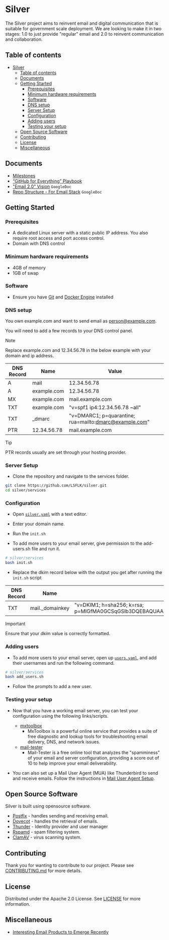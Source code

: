 # Silver
The Silver project aims to reinvent email and digital communication that is suitable for government scale deployment. We are looking to make it in two stages: 1.0 to just provide "regular" email and 2.0 to reinvent communication and collaboration.

## Table of contents
- [Silver](#silver)
  - [Table of contents](#table-of-contents)
  - [Documents](#documents)
  - [Getting Started](#getting-started)
    - [Prerequisites](#prerequisites)
    - [Minimum hardware requirements](#minimum-hardware-requirements)
    - [Software](#software)
    - [DNS setup](#dns-setup)
    - [Server Setup](#server-setup)
    - [Configuration](#configuration)
    - [Adding users](#adding-users)
    - [Testing your setup](#testing-your-setup)
  - [Open Source Software](#open-source-software)
  - [Contributing](#contributing)
  - [License](#license)
  - [Miscellaneous](#miscellaneous)

## Documents
- [Milestones](docs/Milestones-M1.md)
- [“GitHub for Everything” Playbook](docs/GitHub-For-Everything.md)
- ["Email 2.0" Vision](https://docs.google.com/document/d/1UhHqHrKbZYFzUngQCGakBcmqluxVOoHgMthrG8ySJ88/) `GoogleDoc`
- [Repo Structure - For Email Stack](https://docs.google.com/document/d/1iRFtq-M2M4U8a_87zbNJb7XHrJsIFGZJKfUYu1rlUHY) `GoogleDoc`

## Getting Started
### Prerequisites
- A dedicated Linux server with a static public IP address. You also require root access and port access control.
- Domain with DNS control

### Minimum hardware requirements
- 4GB of memory
- 1GB of swap

### Software 
- Ensure you have [Git](https://git-scm.com/downloads/linux) and [Docker Engine](https://docs.docker.com/engine/install/) installed
  
### DNS setup
You own <a>example.com</a> and want to send email as person@example.com.

You will need to add a few records to your DNS control panel.

> [!Note]
> Replace example.com and 12.34.56.78 in the below example with your domain and ip address.

| DNS Record | Name | Value |
|----------|----------|----------|
| A   | mail  | 12.34.56.78 |
| A   | example.com  | 12.34.56.78 |
| MX   |  example.com  | mail.example.com   |
| TXT   | example.com  | "v=spf1 ip4:12.34.56.78 ~all"|
| TXT  | _dmarc  | "v=DMARC1; p=quarantine; rua=mailto:dmarc@example.com"  |
| PTR   | 12.34.56.78 | mail.example.com |

> [!Tip]
> PTR records usually are set through your hosting provider. 

### Server Setup
-  Clone the repository and navigate to the services folder.

```bash
git clone https://github.com/LSFLK/silver.git
cd silver/services
```

### Configuration
- Open [`silver.yaml`](https://github.com/LSFLK/silver/blob/main/services/silver.yaml) with a text editor.

- Enter your domain name.

- Run the `init.sh`

- To add more users to your email server, give permission to the add-users.sh file and run it.

```bash
# silver/services
bash init.sh
```

- Replace the dkim record below with the output you get after running the `init.sh` script

| DNS Record | Name | Value |
|----------|----------|----------|
| TXT   | mail._domainkey | "v=DKIM1; h=sha256; k=rsa; p=MIGfMA0GCSqGSIb3DQEBAQUAA4GNADCBiQKBgQDYZd3CAas0+81zf13cvtO6o0+rlGx8ZobYQXRR9W8qcJOeO1SiQGx8F4/DjZE1ggujOaY1bkt8OnUg7vG7/bk5PNe05EHJrg344krodqCJrVI74ZzEB77Z1As395KX6/XqbQxBepQ8D5+RpGFOHitI443G/ZWgZ6BRyaaE6t3u0QIDAQAB" |

> [!Important] 
> Ensure that your dkim value is correctly formatted.

### Adding users

- To add more users to your email server, open up [`users.yaml`](https://github.com/LSFLK/silver/blob/main/services/users.yaml), and add their usernames and run the following command.

```bash
# silver/services
bash add_users.sh
```
- Follow the prompts to add a new user.

### Testing your setup
- Now that you have a working email server, you can test your configuration using the following links/scripts.

  - [mxtoolbox](https://mxtoolbox.com/SuperTool.aspx)
    - MxToolbox is a powerful online service that provides a suite of free diagnostic and lookup tools for troubleshooting email delivery, DNS, and network issues.
  - [mail-tester](https://www.mail-tester.com/)
    - Mail-Tester is a free online tool that analyzes the "spamminess" of your email and server configuration, providing a score out of 10 to help improve your email deliverability.
  

- You can also set up a Mail User Agent (MUA) like Thunderbird to send and receive emails. Follow the instructions in [Mail User Agent Setup](docs/Mail-User-Agent-Setup.md).

## Open Source Software

Silver is built using opensource software. 

- [Postfix](https://www.postfix.org/) - handles sending and receiving email.
- [Dovecot](https://doc.dovecot.org/2.3/) - handles the retrieval of emails.
- [Thunder](https://github.com/asgardeo/thunder) - Identity provider and user manager
- [Rspamd](https://rspamd.com/) - spam filtering system.
- [ClamAV](https://docs.clamav.net/Introduction.html) -  virus scanning system.

## Contributing

Thank you for wanting to contribute to our project. Please see [CONTRIBUTING.md](https://github.com/LSFLK/silver/blob/main/docs/CONTRIBUTING.md) for more details.

## License 

Distributed under the Apache 2.0 License. See [LICENSE](https://github.com/LSFLK/silver/blob/main/LICENSE) for more information.

## Miscellaneous

- [Interesting Email Products to Emerge Recently](docs/New-Email-Products.md)
